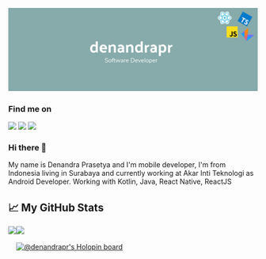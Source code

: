 ![denandrapr](./banner.png)

### Find me on

[<img src="https://img.shields.io/badge/gmail-red.svg?&style=for-the-badge&logo=gmail&logoColor=white" />](mailto:denandra.prasetya@akarinti.tech) [<img src="https://img.shields.io/badge/linkedin-%230077B5.svg?&style=for-the-badge&logo=linkedin&logoColor=white" />](https://www.linkedin.com/in/denandra-prasetya/) [<img src ="https://img.shields.io/badge/Website-Nndraa.me-blue.svg?&style=for-the-badge">](https://nndraa.me/)

### Hi there 👋

My name is Denandra Prasetya and I'm mobile developer, I'm from Indonesia living in Surabaya and currently working at Akar Inti Teknologi as Android Developer. Working with Kotlin, Java, React Native, ReactJS

<!--START_SECTION:stats-->
## &#x1f4c8; My GitHub Stats
<a href="https://github.com/denandrapr">
  <img height="170em" src="https://github-readme-stats.vercel.app/api?username=denandrapr&theme=tokyonight&show_icons=true" align="left" />
  <img height="170em" src="https://github-readme-stats.vercel.app/api/top-langs/?username=denandrapr&theme=tokyonight&layout=compact" />
</a>
<!--END_SECTION:stats-->

[![@denandrapr's Holopin board](https://holopin.me/denandrapr)](https://holopin.io/@denandrapr)

